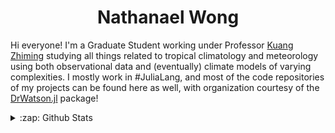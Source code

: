 # **<div align="center">Nathanael Wong</div>**

Hi everyone! I'm a Graduate Student working under Professor [Kuang Zhiming](http://www.people.fas.harvard.edu/~kuang/) studying all things related to tropical climatology and meteorology using both observational data and (eventually) climate models of varying complexities. I mostly work in #JuliaLang, and most of the code repositories of my projects can be found here as well, with organization courtesy of the [DrWatson.jl](https://github.com/JuliaDynamics/DrWatson.jl) package!

<details>
  <summary>:zap: Github Stats</summary>
  <a href="https://github.com/natgeo-wong">
    <img align="center" src="https://github-readme-stats.vercel.app/api?username=natgeo-wong&count_private=true&show_icons=true&theme=algolia" />
  </a>
  <a href="https://github.com/natgeo-wong">
    <img align="center" src="https://github-readme-stats.vercel.app/api/top-langs/?username=natgeo-wong&layout=compact&theme=algolia" />
  </a>
</details>
